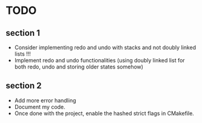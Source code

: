 # TODO

## section 1

- Consider implementing redo and undo with stacks and not doubly linked lists !!!
- Implement redo and undo functionalities (using doubly linked list for both redo, undo and storing older states somehow)

## section 2

- Add more error handling
- Document my code.
- Once done with the project, enable the hashed strict flags in CMakefile.
